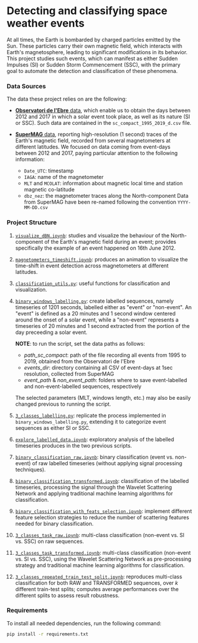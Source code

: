 # Detecting and classifying space weather events

At all times, the Earth is bombarded by charged particles emitted by the Sun. These particles carry their own magnetic field, which interacts with Earth's magnetosphere, leading to significant modifications in its behavior.  
This project studies such events, which can manifest as either Sudden Impulses (SI) or Sudden Storm Commencement (SSC), with the primary goal to automate the detection and classification of these phenomena.


### Data Sources

The data these project relies on are the following:

- [**Observatori de l'Ebre** data](https://www.obsebre.es/en/variations/rapid), which enable us to obtain the days between 2012 and 2017 in which a solar event took place, as well as its nature (SI or SSC). Such data are contained in the `sc_compact_1995_2019_d.csv` file.

- [**SuperMAG** data](https://supermag.jhuapl.edu/), reporting high-resolution (1 second) traces of the Earth's magnetic field, recorded from several magnetometers at different latitudes. We focused on data coming from event-days between 2012 and 2017, paying particular attention to the following information:
    - `Date_UTC`: timestamp
    - `IAGA`: name of the magnetometer
    - `MLT` and `MCOLAT`: information about magnetic local time and station magnetic co-latitude 
    - `dbz_nez`: the magnetometer traces along the North-component
Data from SuperMAG have been re-named following the convention `YYYY-MM-DD.csv`


### Project Structure

1. [`visualize_dBN.ipynb`](https://github.com/luisalopresti/classify_space_events/blob/main/visualize_dBN.ipynb): studies and visualize the behaviour of the North-component of the Earth's magnetic field during an event; provides specifically the example of an event happened on 16th June 2012.
2. [`magnetometers_timeshift.ipynb`](https://github.com/luisalopresti/classify_space_events/blob/main/magnetometers_timeshift.ipynb): produces an animation to visualize the time-shift in event detection across magnetometers at different latitudes.
3. [`classification_utils.py`](https://github.com/luisalopresti/classify_space_events/blob/main/classification_utils.py): useful functions for classification and visualization.
4. [`binary_windows_labelling.py`](https://github.com/luisalopresti/classify_space_events/blob/main/binary_windows_labelling.py): create labelled sequences, namely timeseries of 1201 seconds, labelled either as "event" or "non-event". An "event" is defined as a 20 minutes and 1 second window centered around the onset of a solar event, while a "non-event" represents a timeseries of 20 minutes and 1 second extracted from the portion of the day preceeding a solar event.

    **NOTE**: to run the script, set the data paths as follows:
    - *path_sc_compact*: path of the file recording all events from 1995 to 2019, obtained from the Observatori de l'Ebre
    - *events_dir*: directory containing all CSV of event-days at 1sec resolution, collected from SuperMAG
    - *event_path* & *non_event_path*: folders where to save event-labelled and non-event-labelled sequences, respectively

    The selected parameters (MLT, windows length, etc.) may also be easily changed previous to running the script.
5. [`3_classes_labelling.py`](https://github.com/luisalopresti/classify_space_events/blob/main/3_classes_labelling.py): replicate the process implemented in `binary_windows_labelling.py`, extending it to categorize event sequences as either SI or SSC.
6. [`explore_labelled_data.ipynb`](https://github.com/luisalopresti/classify_space_events/blob/main/explore_labelled_data.ipynb): exploratory analysis of the labelled timeseries produces in the two previous scripts.
7. [`binary_classification_raw.ipynb`](https://github.com/luisalopresti/classify_space_events/blob/main/binary_classification_raw.ipynb): binary classification (event vs. non-event) of raw labelled timeseries (without applying signal processing techniques).
8. [`binary_classification_transformed.ipynb`](https://github.com/luisalopresti/classify_space_events/blob/main/binary_classification_transformed.ipynb): classification of the labelled timeseries, processing the signal through the Wavelet Scattering Network and applying traditional machine learning algorithms for classification.
9. [`binary_classification_with_feats_selection.ipynb`](https://github.com/luisalopresti/classify_space_events/blob/main/binary_classification_with_feats_selection.ipynb): implement different feature selection strategies to reduce the number of scattering features needed for binary classification.
10. [`3_classes_task_raw.ipynb`](https://github.com/luisalopresti/classify_space_events/blob/main/3_classes_task_raw.ipynb): multi-class classification (non-event vs. SI vs. SSC) on raw sequences.
11. [`3_classes_task_transformed.ipynb`](https://github.com/luisalopresti/classify_space_events/blob/main/3_classes_task_transformed.ipynb): multi-class classification (non-event vs. SI vs. SSC), using the Wavelet Scattering Network as pre-processing strategy and traditional machine learning algorithms for classification.
12. [`3_classes_repeated_train_test_split.ipynb`](https://github.com/luisalopresti/classify_space_events/blob/main/3_classes_repeated_train_test_split.ipynb): reproduces multi-class classification for both RAW and TRANSFORMED sequences, over *k* different train-test splits; computes average performances over the different splits to assess result robustness.



### Requirements

To install all needed dependencies, run the following command:

```bash
pip install -r requirements.txt
```